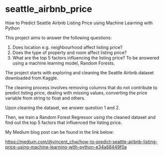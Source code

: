 # seattle_airbnb_price
How to Predict Seattle Airbnb Listing Price using Machine Learning with Python

This project aims to answer the following questions:
1. Does location e.g. neighbourhood affect listing price?
2. Does the type of property and room affect listing price?
3. What are the top 5 factors influencing the listing price? To be answered using a machine learning model, Random Forests.

The project starts with exploring and cleaning the Seattle Airbnb dataset downloaded from Kaggle. 

The cleaning process involves removing columns that do not contribute to predict listing price, dealing with missing values, converting the price variable from string to float and others. 

Upon cleaning the dataset, we answer question 1 and 2. 

Then, we train a Random Forest Regressor using the cleaned dataset and find out the top 5 factors that influenced the listing price. 

My Medium blog post can be found in the link below:

https://medium.com/@vincent_chw/how-to-predict-seattle-airbnb-listing-price-using-machine-learning-with-python-e34a68449f0a
